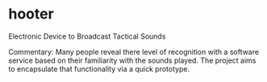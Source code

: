 # hooter
Electronic Device to Broadcast Tactical Sounds

Commentary:
Many people reveal there level of recognition with a software service based on their familiarity with the sounds played.
The project aims to encapsulate that functionality via a quick prototype. 
